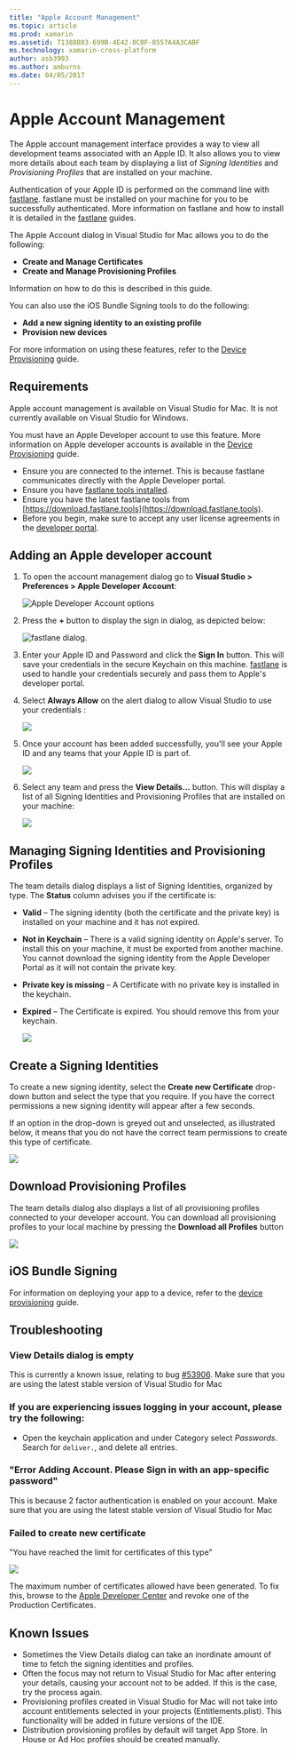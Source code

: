 ```yaml
---
title: "Apple Account Management"
ms.topic: article
ms.prod: xamarin
ms.assetid: 71388B83-699B-4E42-8CBF-8557A4A3CABF
ms.technology: xamarin-cross-platform
author: asb3993
ms.author: amburns
ms.date: 04/05/2017
---
```


# Apple Account Management

The Apple account management interface provides a way to view all development teams associated with an Apple ID. It also allows you to view more details about each team by displaying a list of _Signing Identities_ and _Provisioning Profiles_ that are installed on your machine.

Authentication of your Apple ID is performed on the command line with [fastlane](https://fastlane.tools/). fastlane must be installed on your machine for you to be successfully authenticated. More information on fastlane and how to install it is detailed in the [fastlane](~/ios/deploy-test/provisioning/fastlane/index.md) guides.

The Apple Account dialog in Visual Studio for Mac allows you to do the following:

* **Create and Manage Certificates** 
* **Create and Manage Provisioning Profiles** 

Information on how to do this is described in this guide.

You can also use the iOS Bundle Signing tools to do the following:

* **Add a new signing identity to an existing profile** 
* **Provision new devices** 

For more information on using these features, refer to the [Device Provisioning](~/ios/get-started/installation/device-provisioning/index.md) guide.
️
## Requirements

Apple account management is available on Visual Studio for Mac. It is not currently available on Visual Studio for Windows.

You must have an Apple Developer account to use this feature. More information on Apple developer accounts is available in the [Device Provisioning](~/ios/get-started/installation/device-provisioning/index.md) guide.

- Ensure you are connected to the internet. This is because fastlane communicates directly with the Apple Developer portal.
- Ensure you have [fastlane tools installed](~/ios/deploy-test/provisioning/fastlane/index.md#Installation).
- Ensure you have the latest fastlane tools from [https://download.fastlane.tools](https://download.fastlane.tools).
- Before you begin, make sure to accept any user license agreements in the [developer portal](https://developer.apple.com/account/).

## Adding an Apple developer account

1. To open the account management dialog go to **Visual Studio > Preferences > Apple Developer Account**:

    ![Apple Developer Account options](apple-account-management-images/image1.png)

2. Press the **+** button to display the sign in dialog, as depicted below: 

    ![fastlane dialog.](apple-account-management-images/image2.png)

4. Enter your Apple ID and Password and click the **Sign In** button. This will save your credentials in the secure Keychain on this machine. [fastlane](~/ios/deploy-test/provisioning/fastlane/index.md) is used to handle your credentials securely and pass them to Apple's developer portal.
 
5. Select **Always Allow** on the alert dialog to allow Visual Studio to use your credentials :

    ![](apple-account-management-images/image4.png)

6. Once your account has been added successfully, you'll see your Apple ID and any teams that your Apple ID is part of.

    ![](apple-account-management-images/image5.png)

7. Select any team and press the **View Details…** button. This will display a list of all Signing Identities and Provisioning Profiles that are installed on your machine:

    ![](apple-account-management-images/image6.png)


<a name="managing" />


## Managing Signing Identities and Provisioning Profiles

The team details dialog displays a list of Signing Identities, organized by type. The **Status** column advises you if the certificate is: 

* **Valid** – The signing identity (both the certificate and the private key) is installed on your machine and it has not expired.

* **Not in Keychain** – There is a valid signing identity on Apple's server. To install this on your machine, it must be exported from another machine. You cannot download the signing identity from the Apple Developer Portal as it will not contain the private key.

* **Private key is missing** – A Certificate with no private key is installed in the keychain.

* **Expired** – The Certificate is expired. You should remove this from your keychain.

  ![](apple-account-management-images/image7.png)

## Create a Signing Identities

To create a new signing identity, select the **Create new Certificate** drop-down button and select the type that you require. If you have the correct permissions a new signing identity will appear after a few seconds.

If an option in the drop-down is greyed out and unselected, as illustrated below, it means that you do not have the correct team permissions to create this type of certificate.

![](apple-account-management-images/image8.png)

## Download Provisioning Profiles

The team details dialog also displays a list of all provisioning profiles connected to your developer account. You can download all provisioning profiles to your local machine by pressing the **Download all Profiles** button

![](apple-account-management-images/image9.png)

## iOS Bundle Signing

For information on deploying your app to a device, refer to the [device provisioning](~/ios/get-started/installation/device-provisioning/index.md) guide.

## Troubleshooting

### View Details dialog is empty

This is currently a known issue, relating to bug [#53906](https://bugzilla.xamarin.com/show_bug.cgi?id=53906). Make sure that you are using the latest stable version of Visual Studio for Mac

### If you are experiencing issues logging in your account, please try the following:

* Open the keychain application and under Category select *Passwords*. Search for `deliver.`, and delete all entries.

### "Error Adding Account. Please Sign in with an app-specific password"

This is because 2 factor authentication is enabled on your account. Make sure that you are using the latest stable version of Visual Studio for Mac

### Failed to create new certificate
"You have reached the limit for certificates of this type"

![](apple-account-management-images/image10.png)

The maximum number of certificates allowed have been generated. To fix this, browse to the [Apple Developer Center](https://developer.apple.com/account/ios/certificate/distribution) and revoke one of the Production Certificates.

## Known Issues

* Sometimes the View Details dialog can take an inordinate amount of time to fetch the signing identities and profiles.
* Often the focus may not return to Visual Studio for Mac after entering your details, causing your account not to be added. If this is the case, try the process again.
* Provisioning profiles created in Visual Studio for Mac will not take into account entitlements selected in your projects (Entitlements.plist). This functionality will be added in future versions of the IDE.
* Distribution provisioning profiles by default will target App Store. In House or Ad Hoc profiles should be created manually.
